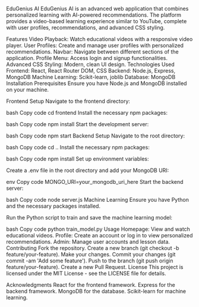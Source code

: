 EduGenius AI
EduGenius AI is an advanced web application that combines personalized learning with AI-powered recommendations. The platform provides a video-based learning experience similar to YouTube, complete with user profiles, recommendations, and advanced CSS styling.

Features
Video Playback: Watch educational videos with a responsive video player.
User Profiles: Create and manage user profiles with personalized recommendations.
Navbar: Navigate between different sections of the application.
Profile Menu: Access login and signup functionalities.
Advanced CSS Styling: Modern, clean UI design.
Technologies Used
Frontend: React, React Router DOM, CSS
Backend: Node.js, Express, MongoDB
Machine Learning: Scikit-learn, joblib
Database: MongoDB
Installation
Prerequisites
Ensure you have Node.js and MongoDB installed on your machine.

Frontend Setup
Navigate to the frontend directory:

bash
Copy code
cd frontend
Install the necessary npm packages:

bash
Copy code
npm install
Start the development server:

bash
Copy code
npm start
Backend Setup
Navigate to the root directory:

bash
Copy code
cd ..
Install the necessary npm packages:

bash
Copy code
npm install
Set up environment variables:

Create a .env file in the root directory and add your MongoDB URI:

env
Copy code
MONGO_URI=your_mongodb_uri_here
Start the backend server:

bash
Copy code
node server.js
Machine Learning
Ensure you have Python and the necessary packages installed.

Run the Python script to train and save the machine learning model:

bash
Copy code
python train_model.py
Usage
Homepage: View and watch educational videos.
Profile: Create an account or log in to view personalized recommendations.
Admin: Manage user accounts and lesson data.
Contributing
Fork the repository.
Create a new branch (git checkout -b feature/your-feature).
Make your changes.
Commit your changes (git commit -am 'Add some feature').
Push to the branch (git push origin feature/your-feature).
Create a new Pull Request.
License
This project is licensed under the MIT License - see the LICENSE file for details.

Acknowledgments
React for the frontend framework.
Express for the backend framework.
MongoDB for the database.
Scikit-learn for machine learning.
